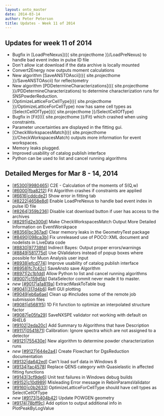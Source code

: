 ```yaml
---
layout: onto_master
date: 2014-03-14
author: Peter Peterson
title: Updates - Week 11 of 2014
---
```

Updates for week 11 of 2014
---------------------------
* Bugfix in [LoadPreNexus]({{ site.projecthome }}/LoadPreNexus) to handle bad event index in pulse ID file
* Don't allow icat download if the data archive is locally mounted
* Convert2Energy now outputs moment calculations
* New algorithm [SaveANSTOAscii]({{ site.projecthome }}/SaveANSTOAscii) for reflectometry
* New algorithm [PDDetermineCharacterizations]({{ site.projecthome }}/PDDetermineCharacterizations) to determine characterization runs for SNSPowderReduction.
* [OptimizeLatticeForCellType]({{ site.projecthome }}/OptimizeLatticeForCellType) now has same cell types as [SelectCellOfType]({{ site.projecthome }}/SelectCellOfType)
* Bugfix in [Fit]({{ site.projecthome }}/Fit) which crashed when using constraints.
* Parameter uncertainties are displayed in the fitting gui.
* [CheckWorkspacesMatch]({{ site.projecthome }}/CheckWorkspacesMatch) outputs more information for event workspaces.
* Memory leaks plugged.
* Improved usability of catalog publish interface
* Python can be used to list and cancel running algorithms

Detailed Merges for Mar 8 - 14, 2014
------------------------------------
* \[[#5300](http://trac.mantidproject.org/mantid/ticket/5300)|[9980465](https://github.com/mantidproject/mantid/commit/9980465b7e9e3346776384abfdd1962003b41528)\] C2E - Calculation of the moments of S(Q,w)
* \[[#6000](http://trac.mantidproject.org/mantid/ticket/6000)|[fba8212](https://github.com/mantidproject/mantid/commit/fba82127b5ae542cc86b7a70ce4a749daed7ef8b)\] Fit Algorithm crashes if constraints are applied
* \[[#6616](http://trac.mantidproject.org/mantid/ticket/6616)|[cddcde2](https://github.com/mantidproject/mantid/commit/cddcde2885e56aed7bd60db3fedd8a78b5d35855)\] Show error in fitting tab
* \[[#8222](http://trac.mantidproject.org/mantid/ticket/8222)|[4658e8d](https://github.com/mantidproject/mantid/commit/4658e8d2be0e20c24d7115f2797741b9722a524f)\] Enable LoadPreNexus to handle bad event index in pulse ID file
* \[[#8264](http://trac.mantidproject.org/mantid/ticket/8264)|[359b236](https://github.com/mantidproject/mantid/commit/359b2362d41bb3032a2ba69ff59770c46cf7d870)\] Disable icat download button if user has access to the archives
* \[[#8291](http://trac.mantidproject.org/mantid/ticket/8291)|[d2e300d](https://github.com/mantidproject/mantid/commit/d2e300d780401dc4b843ac21de6a4c50061ffc50)\] Make CheckWorkspacesMatch Output More Detailed Information on EventWorskpace
* \[[#8356](http://trac.mantidproject.org/mantid/ticket/8356)|[bc367ad](https://github.com/mantidproject/mantid/commit/bc367adcc9e386899a33b02550605e21f0780777)\] Clear memory leaks in the GeometryTest package
* \[[#8490](http://trac.mantidproject.org/mantid/ticket/8490)|[098ca3b](https://github.com/mantidproject/mantid/commit/098ca3bfc0891486e4e282402550bf68408e57a0)\] Fix unreleased use of POCO::XML document and nodelists in LiveData code
* \[[#8830](http://trac.mantidproject.org/mantid/ticket/8830)|[97738fd](https://github.com/mantidproject/mantid/commit/97738fdb76222377822ebe9d86a21ec6766d2e18)\] Indirect Bayes: Output proper errors/warnings
* \[[#8849](http://trac.mantidproject.org/mantid/ticket/8849)|[581775d](https://github.com/mantidproject/mantid/commit/581775dcf156496ab2439b8949f7775e24eb00ec)\] Use QValidators instead of popup boxes where possible for Muon Analysis user input
* \[[#8938](http://trac.mantidproject.org/mantid/ticket/8938)|[efcd774](https://github.com/mantidproject/mantid/commit/efcd7743386741c74765675ebc09b216c26c4ae1)\] Improve usability of catalog publish interface
* \[[#8958](http://trac.mantidproject.org/mantid/ticket/8958)|[fc7c42c](https://github.com/mantidproject/mantid/commit/fc7c42c56c36715f690b6dbbc1af713cd282727d)\] SaveAnsto save Algorithm
* \[[#8971](http://trac.mantidproject.org/mantid/ticket/8971)|[2c1b1dd](https://github.com/mantidproject/mantid/commit/2c1b1dd5fb185146cee0c48601aedea43348159c)\] Allow Python to list and cancel running algorithms
* \[[#9007](http://trac.mantidproject.org/mantid/ticket/9007)|[c159d5b](https://github.com/mantidproject/mantid/commit/c159d5b610dccf8c647e462a5234e77bcd80eee6)\] DataSelector commit never made it to master.
* *new* \[[#9017](http://trac.mantidproject.org/mantid/ticket/9017)|[a1a819a](https://github.com/mantidproject/mantid/commit/a1a819a1edef3fcfd3669613b97c5abb6b0b2d82)\] ExtractMaskToTable bug
* \[[#9041](http://trac.mantidproject.org/mantid/ticket/9041)|[317d4b6](https://github.com/mantidproject/mantid/commit/317d4b6909d359c378e43a0345a756d3f93adcb0)\] Refl GUI plotting
* \[[#9049](http://trac.mantidproject.org/mantid/ticket/9049)|[eb6a6ae](https://github.com/mantidproject/mantid/commit/eb6a6ae77d1a3ecd29e23c3de855e189c8c2eb22)\] Clean up #includes some of the remote job submission files
* \[[#9081](http://trac.mantidproject.org/mantid/ticket/9081)|[d5681f5](https://github.com/mantidproject/mantid/commit/d5681f5fb69f234a191cac51c4bb33bf28e16f71)\] 1D Fit function to optimize an interpolated structure factor
* \[[#9087](http://trac.mantidproject.org/mantid/ticket/9087)|[e05fa29](https://github.com/mantidproject/mantid/commit/e05fa29642f29aab8005b42321b4b7284d2f7e93)\] SaveNXSPE validator not working with default on RHEL6
* \[[#9102](http://trac.mantidproject.org/mantid/ticket/9102)|[2eda20c](https://github.com/mantidproject/mantid/commit/2eda20cd738eab06b9ceb9a7683ffd49d26aa9b2)\] Add Summary to Algorithms that have Description
* \[[#9117](http://trac.mantidproject.org/mantid/ticket/9117)|[0541871](https://github.com/mantidproject/mantid/commit/0541871e7f886ecd20b0942976dc6412f5d0e952)\] Calibration: Ignore spectra which are not assigned to a detector
* \[[#9121](http://trac.mantidproject.org/mantid/ticket/9121)|[755430e](https://github.com/mantidproject/mantid/commit/755430ec37aa4bf6f4af549252928e0df336884d)\] New algorithm to determine powder characterization runs
* *new* \[[#9127](http://trac.mantidproject.org/mantid/ticket/9127)|[644e2a4](https://github.com/mantidproject/mantid/commit/644e2a484a0606b7515e245211ed24586be2cff3)\] Create Flowchart for DgsReduction documentation
* \[[#9132](http://trac.mantidproject.org/mantid/ticket/9132)|[da642ed](https://github.com/mantidproject/mantid/commit/da642ed9688f2cdf110d9487081872f92c337f66)\] Can't load surf data in Windows 8
* \[[#9134](http://trac.mantidproject.org/mantid/ticket/9134)|[fac4578](https://github.com/mantidproject/mantid/commit/fac457867117bacafa17c5c46f818ba20d8456e6)\] Replace QENS category with Quasielastic in affected fitting functions
* \[[#9143](http://trac.mantidproject.org/mantid/ticket/9143)|[3cf9de6](https://github.com/mantidproject/mantid/commit/3cf9de6845d7958f967ac2828e1edbcf86ffbc9a)\] Unit test failures in Windows debug builds
* \[[#9152](http://trac.mantidproject.org/mantid/ticket/9152)|[c10d989](https://github.com/mantidproject/mantid/commit/c10d989e0e68822df1f97b2871c9c64960e5ccc8)\] Misleading Error message in RebinParamsValidator
* \[[#9160](http://trac.mantidproject.org/mantid/ticket/9160)|[c0b2633](https://github.com/mantidproject/mantid/commit/c0b2633478dcd6c5317b00c8f1dc8f3b762157ac)\] OptimizeLatticeForCellType should have cell types as SelectCellOfType
* *new* \[[#9173](http://trac.mantidproject.org/mantid/ticket/9173)|[5404b42](https://github.com/mantidproject/mantid/commit/5404b42f2ae83a4c1c1be15a539b0212ee7f1e64)\] Update POWGEN geometry
* \[[#9174](http://trac.mantidproject.org/mantid/ticket/9174)|[78bff9c](https://github.com/mantidproject/mantid/commit/78bff9c6a0fcb131888421b82282a7c4576c3c43)\] Add option to output additional info in PlotPeakByLogValue
